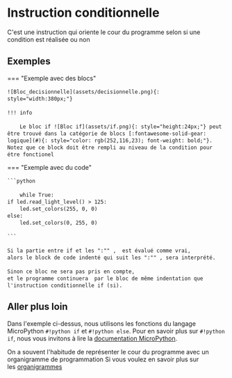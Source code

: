 # Instruction conditionnelle

C'est une instruction qui oriente le cour du programme selon si une condition est réalisée ou non

## Exemples

=== "Exemple avec des blocs"
    
    ![Bloc_decisionnelle](assets/decisionnelle.png){: style="width:380px;"}

	!!! info

    	Le bloc if ![Bloc if](assets/if.png){: style="height:24px;"} peut être trouvé dans la catégorie de blocs [:fontawesome-solid-gear: logique](#){: style="color: rgb(252,116,23); font-weight: bold;"}. Notez que ce block doit être rempli au niveau de la condition pour étre fonctionel 


=== "Exemple avec du code"

	```python
	
		while True:
	if led.read_light_level() > 125:
		led.set_colors(255, 0, 0)
	else:
		led.set_colors(0, 255, 0)

	```

	Si la partie entre if et les ":"" ,  est évalué comme vrai,
	alors le block de code indenté qui suit les ":"" , sera interprété.

	Sinon ce bloc ne sera pas pris en compte,
	et le programme continuera  par le bloc de même indentation que l'instruction conditionnelle if (si).



## Aller plus loin
Dans l'exemple ci-dessus, nous utilisons les fonctions du langage MicroPython `#!python if` et `#!python else`. Pour en savoir plus sur `#!python if`, nous vous invitons à lire la [documentation MicroPython](https://www.micropython.fr/reference/02.mots_cles/if_elif_else/).

On a souvent l'habitude de représenter le cour du programme avec un organigramme de programmation 
Si vous voulez en savoir plus sur les [organigrammes](https://fr.wikipedia.org/wiki/Organigramme_de_programmation) 
